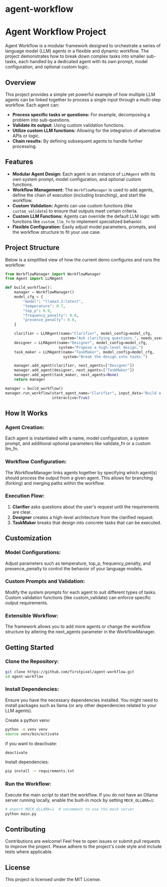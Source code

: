 # agent-workflow
# Agent Workflow Project

Agent Workflow is a modular framework designed to orchestrate a series of language model (LLM) agents in a flexible and dynamic workflow. The project demonstrates how to break down complex tasks into smaller sub-tasks, each handled by a dedicated agent with its own prompt, model configuration, and optional custom logic.

## Overview

This project provides a simple yet powerful example of how multiple LLM agents can be linked together to process a single input through a multi-step workflow. Each agent can:

- **Process specific tasks or questions:** For example, decomposing a problem into sub-questions.
- **Validate its output:** Using custom validation functions.
- **Utilize custom LLM functions:** Allowing for the integration of alternative APIs or logic.
- **Chain results:** By defining subsequent agents to handle further processing.

## Features

- **Modular Agent Design:** Each agent is an instance of `LLMAgent` with its own system prompt, model configuration, and optional custom functions.
- **Workflow Management:** The `WorkflowManager` is used to add agents, define the chain of execution (including branching), and start the workflow.
- **Custom Validation:** Agents can use custom functions (like `custom_validate`) to ensure that outputs meet certain criteria.
- **Custom LLM Functions:** Agents can override the default LLM logic with functions like `custom_llm_fn` to implement specialized behavior.
- **Flexible Configuration:** Easily adjust model parameters, prompts, and the workflow structure to fit your use case.

## Project Structure

Below is a simplified view of how the current demo configures and runs the workflow:

```python
from WorkflowManager import WorkflowManager
from Agent import LLMAgent

def build_workflow():
    manager = WorkflowManager()
    model_cfg = {
        "model": "llama3.2:latest",
        "temperature": 0.7,
        "top_p": 0.9,
        "frequency_penalty": 0.0,
        "presence_penalty": 0.0,
    }

    clarifier = LLMAgent(name="Clarifier", model_config=model_cfg,
                         system="Ask clarifying questions.", needs_user_input=True)
    designer = LLMAgent(name="Designer", model_config=model_cfg,
                        system="Propose a high-level design.")
    task_maker = LLMAgent(name="TaskMaker", model_config=model_cfg,
                          system="Break the design into tasks.")

    manager.add_agent(clarifier, next_agents=["Designer"])
    manager.add_agent(designer, next_agents=["TaskMaker"])
    manager.add_agent(task_maker, next_agents=None)
    return manager

manager = build_workflow()
manager.run_workflow(start_agent_name="Clarifier", input_data="Build a web app",
                     interactive=True)
```

## How It Works
### Agent Creation:
Each agent is instantiated with a name, model configuration, a system prompt, and additional optional parameters like validate_fn or a custom llm_fn.

### Workflow Configuration:
The WorkflowManager links agents together by specifying which agent(s) should process the output from a given agent. This allows for branching (forking) and merging paths within the workflow.

### Execution Flow:

1. **Clarifier** asks questions about the user's request until the requirements are clear.
2. **Designer** creates a high-level architecture from the clarified request.
3. **TaskMaker** breaks that design into concrete tasks that can be executed.

## Customization
### Model Configurations:
Adjust parameters such as temperature, top_p, frequency_penalty, and presence_penalty to control the behavior of your language models.

### Custom Prompts and Validation:
Modify the system prompts for each agent to suit different types of tasks. Custom validation functions (like custom_validate) can enforce specific output requirements.

### Extensible Workflow:
The framework allows you to add more agents or change the workflow structure by altering the next_agents parameter in the WorkflowManager.

## Getting Started
### Clone the Repository:
```bash
git clone https://github.com/firstpixel/agent-workflow.git
cd agent-workflow
```
### Install Dependencies:

Ensure you have the necessary dependencies installed. You might need to install packages such as llama (or any other dependencies related to your LLM agents).

Create a python venv:
```bash
python -m venv venv
source venv/bin/activate
```
if you want to deactivate:
```bash
deactivate
```

Install dependencies:
```bash
pip install -r requirements.txt
```
### Run the Workflow:

Execute the main script to start the workflow. If you do not have an Ollama
server running locally, enable the built-in mock by setting `MOCK_OLLAMA=1`:

```bash
# export MOCK_OLLAMA=1  # uncomment to use the mock server
python main.py
```
## Contributing
Contributions are welcome! Feel free to open issues or submit pull requests to improve the project. Please adhere to the project's code style and include tests where applicable.

## License
This project is licensed under the MIT License.
